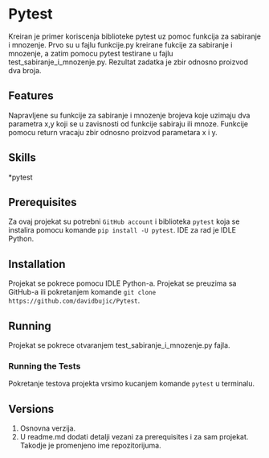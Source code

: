 # Pytest

Kreiran je primer koriscenja biblioteke pytest uz pomoc funkcija za sabiranje i mnozenje. Prvo su u fajlu funkcije.py kreirane fukcije za sabiranje i mnozenje, a zatim pomocu pytest testirane u fajlu test_sabiranje_i_mnozenje.py. Rezultat zadatka je zbir odnosno proizvod dva broja.

## Features
Napravljene su funkcije za sabiranje i mnozenje brojeva koje uzimaju dva parametra x,y koji se u zavisnosti od funkcije sabiraju ili mnoze. Funkcije pomocu return vracaju zbir odnosno proizvod parametara x i y.

## Skills
*pytest

## Prerequisites
Za ovaj projekat su potrebni `GitHub account` i biblioteka `pytest` koja se instalira pomocu komande `pip install -U pytest`. IDE za rad je IDLE Python.

## Installation
Projekat se pokrece pomocu IDLE Python-a. Projekat se preuzima sa GitHub-a ili pokretanjem komande `git clone https://github.com/davidbujic/Pytest`. 

## Running
Projekat se pokrece otvaranjem test_sabiranje_i_mnozenje.py fajla.

### Running the Tests
Pokretanje testova projekta vrsimo kucanjem komande `pytest` u terminalu.

## Versions
1. Osnovna verzija. 
2. U readme.md dodati detalji vezani za prerequisites i za sam projekat. Takodje je promenjeno ime repozitorijuma.
